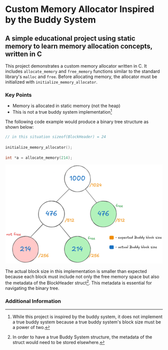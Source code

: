 # Custom Memory Allocator Inspired by the Buddy System

## A simple educational project using static memory to learn memory allocation concepts, written in C

This project demonstrates a custom memory allocator written in C. It includes `allocate_memory` and `free_memory` functions similar to the standard library's `malloc` and `free`. Before allocating memory, the allocator must be initialized with `initialize_memory_allocator`.

### Key Points

- Memory is allocated in static memory (not the heap)
- This is not a true buddy system implementation[^1]

The following code example would produce a binary tree structure as shown below:

```c
// in this situation sizeof(BlockHeader) = 24

initialize_memory_allocator();

int *a = allocate_memory(214);
```
![alt text](<buddy-ish system.png>)

The actual block size in this implementation is smaller than expected because each block must include not only the free memory space but also the metadata of the BlockHeader struct[^2]. This metadata is essential for navigating the binary tree.

### Additional Information

[^1]: While this project is inspired by the buddy system, it does not implement a true buddy system because a true buddy system's block size must be a power of two.

[^2]: In order to have a true Buddy System structure, the metadata of the struct would need to be stored elsewhere.